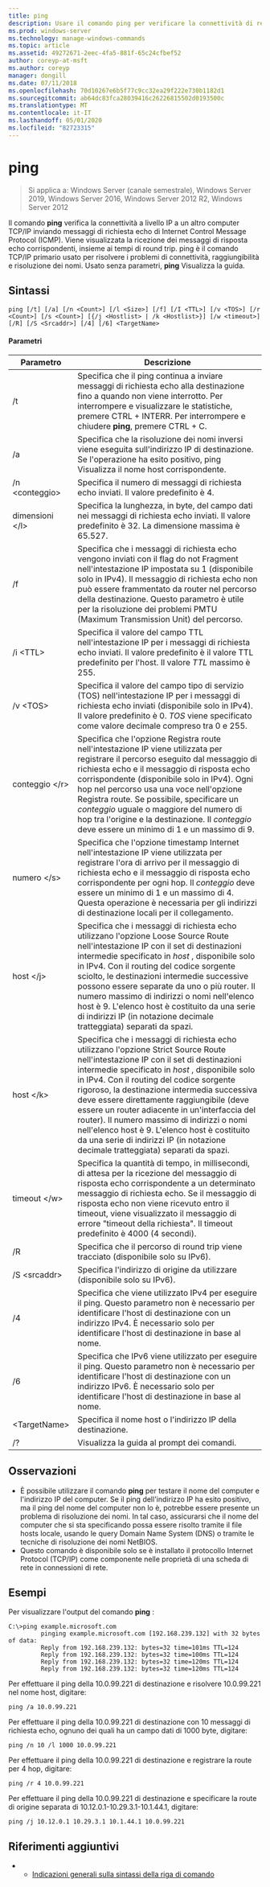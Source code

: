 ```yaml
---
title: ping
description: Usare il comando ping per verificare la connettività di rete.
ms.prod: windows-server
ms.technology: manage-windows-commands
ms.topic: article
ms.assetid: 49272671-2eec-4fa5-881f-65c24cfbef52
author: coreyp-at-msft
ms.author: coreyp
manager: dongill
ms.date: 07/11/2018
ms.openlocfilehash: 70d10267e6b5f77c9cc32ea29f222e730b1182d1
ms.sourcegitcommit: ab64dc83fca28039416c26226815502d0193500c
ms.translationtype: MT
ms.contentlocale: it-IT
ms.lasthandoff: 05/01/2020
ms.locfileid: "82723315"
---
```

# <a name="ping"></a>ping

> Si applica a: Windows Server (canale semestrale), Windows Server 2019, Windows Server 2016, Windows Server 2012 R2, Windows Server 2012

Il comando **ping** verifica la connettività a livello IP a un altro computer TCP/IP inviando messaggi di richiesta echo di Internet Control Message Protocol (ICMP). Viene visualizzata la ricezione dei messaggi di risposta echo corrispondenti, insieme ai tempi di round trip. ping è il comando TCP/IP primario usato per risolvere i problemi di connettività, raggiungibilità e risoluzione dei nomi. Usato senza parametri, **ping** Visualizza la guida.

## <a name="syntax"></a>Sintassi

```
ping [/t] [/a] [/n <Count>] [/l <Size>] [/f] [/I <TTL>] [/v <TOS>] [/r <Count>] [/s <Count>] [{/j <Hostlist> | /k <Hostlist>}] [/w <timeout>] [/R] [/S <Srcaddr>] [/4] [/6] <TargetName>
```

#### <a name="parameters"></a>Parametri

|Parametro|Descrizione|
|-------|--------|
|/t|Specifica che il ping continua a inviare messaggi di richiesta echo alla destinazione fino a quando non viene interrotto. Per interrompere e visualizzare le statistiche, premere CTRL + INTERR. Per interrompere e chiudere **ping**, premere CTRL + C.|
|/a|Specifica che la risoluzione dei nomi inversi viene eseguita sull'indirizzo IP di destinazione. Se l'operazione ha esito positivo, ping Visualizza il nome host corrispondente.|
|/n \<conteggio\>|Specifica il numero di messaggi di richiesta echo inviati. Il valore predefinito è 4.|
|dimensioni \</l\>|Specifica la lunghezza, in byte, del campo dati nei messaggi di richiesta echo inviati. Il valore predefinito è 32. La dimensione massima è 65.527.|
|/f|Specifica che i messaggi di richiesta echo vengono inviati con il flag do not Fragment nell'intestazione IP impostata su 1 (disponibile solo in IPv4). Il messaggio di richiesta echo non può essere frammentato da router nel percorso della destinazione. Questo parametro è utile per la risoluzione dei problemi PMTU (Maximum Transmission Unit) del percorso.|
|/i \<TTL\>|Specifica il valore del campo TTL nell'intestazione IP per i messaggi di richiesta echo inviati. Il valore predefinito è il valore TTL predefinito per l'host. Il valore *TTL* massimo è 255.|
|/v \<TOS\>|Specifica il valore del campo tipo di servizio (TOS) nell'intestazione IP per i messaggi di richiesta echo inviati (disponibile solo in IPv4). Il valore predefinito è 0. *TOS* viene specificato come valore decimale compreso tra 0 e 255.|
|conteggio \</r\>|Specifica che l'opzione Registra route nell'intestazione IP viene utilizzata per registrare il percorso eseguito dal messaggio di richiesta echo e il messaggio di risposta echo corrispondente (disponibile solo in IPv4). Ogni hop nel percorso usa una voce nell'opzione Registra route. Se possibile, specificare un *conteggio* uguale o maggiore del numero di hop tra l'origine e la destinazione. Il *conteggio* deve essere un minimo di 1 e un massimo di 9.|
|numero \</s\>|Specifica che l'opzione timestamp Internet nell'intestazione IP viene utilizzata per registrare l'ora di arrivo per il messaggio di richiesta echo e il messaggio di risposta echo corrispondente per ogni hop. Il *conteggio* deve essere un minimo di 1 e un massimo di 4. Questa operazione è necessaria per gli indirizzi di destinazione locali per il collegamento.|
|host \</j\>|Specifica che i messaggi di richiesta echo utilizzano l'opzione Loose Source Route nell'intestazione IP con il set di destinazioni intermedie specificato in *host* , disponibile solo in IPv4. Con il routing del codice sorgente sciolto, le destinazioni intermedie successive possono essere separate da uno o più router. Il numero massimo di indirizzi o nomi nell'elenco host è 9. L'elenco host è costituito da una serie di indirizzi IP (in notazione decimale tratteggiata) separati da spazi.|
|host \</k\>|Specifica che i messaggi di richiesta echo utilizzano l'opzione Strict Source Route nell'intestazione IP con il set di destinazioni intermedie specificato in *host* , disponibile solo in IPv4. Con il routing del codice sorgente rigoroso, la destinazione intermedia successiva deve essere direttamente raggiungibile (deve essere un router adiacente in un'interfaccia del router). Il numero massimo di indirizzi o nomi nell'elenco host è 9. L'elenco host è costituito da una serie di indirizzi IP (in notazione decimale tratteggiata) separati da spazi.|
|timeout \</w\>|Specifica la quantità di tempo, in millisecondi, di attesa per la ricezione del messaggio di risposta echo corrispondente a un determinato messaggio di richiesta echo. Se il messaggio di risposta echo non viene ricevuto entro il timeout, viene visualizzato il messaggio di errore "timeout della richiesta". Il timeout predefinito è 4000 (4 secondi).|
|/R|Specifica che il percorso di round trip viene tracciato (disponibile solo su IPv6).|
|/S \<srcaddr\>|Specifica l'indirizzo di origine da utilizzare (disponibile solo su IPv6).|
|/4|Specifica che viene utilizzato IPv4 per eseguire il ping. Questo parametro non è necessario per identificare l'host di destinazione con un indirizzo IPv4. È necessario solo per identificare l'host di destinazione in base al nome.|
|/6|Specifica che IPv6 viene utilizzato per eseguire il ping. Questo parametro non è necessario per identificare l'host di destinazione con un indirizzo IPv6. È necessario solo per identificare l'host di destinazione in base al nome.|
|\<TargetName\>|Specifica il nome host o l'indirizzo IP della destinazione.|
|/?|Visualizza la guida al prompt dei comandi.|

## <a name="remarks"></a>Osservazioni

-   È possibile utilizzare il comando **ping** per testare il nome del computer e l'indirizzo IP del computer. Se il ping dell'indirizzo IP ha esito positivo, ma il ping del nome del computer non lo è, potrebbe essere presente un problema di risoluzione dei nomi. In tal caso, assicurarsi che il nome del computer che si sta specificando possa essere risolto tramite il file hosts locale, usando le query Domain Name System (DNS) o tramite le tecniche di risoluzione dei nomi NetBIOS.
-   Questo comando è disponibile solo se è installato il protocollo Internet Protocol (TCP/IP) come componente nelle proprietà di una scheda di rete in connessioni di rete.

## <a name="examples"></a>Esempi

Per visualizzare l'output del comando **ping** :

```
C:\>ping example.microsoft.com       
         pinging example.microsoft.com [192.168.239.132] with 32 bytes of data:       
         Reply from 192.168.239.132: bytes=32 time=101ms TTL=124       
         Reply from 192.168.239.132: bytes=32 time=100ms TTL=124       
         Reply from 192.168.239.132: bytes=32 time=120ms TTL=124       
         Reply from 192.168.239.132: bytes=32 time=120ms TTL=124
```

Per effettuare il ping della 10.0.99.221 di destinazione e risolvere 10.0.99.221 nel nome host, digitare:

```
ping /a 10.0.99.221
```

Per effettuare il ping della 10.0.99.221 di destinazione con 10 messaggi di richiesta echo, ognuno dei quali ha un campo dati di 1000 byte, digitare:

```
ping /n 10 /l 1000 10.0.99.221
```

Per effettuare il ping della 10.0.99.221 di destinazione e registrare la route per 4 hop, digitare:

```
ping /r 4 10.0.99.221
```

Per effettuare il ping della 10.0.99.221 di destinazione e specificare la route di origine separata di 10.12.0.1-10.29.3.1-10.1.44.1, digitare:

```
ping /j 10.12.0.1 10.29.3.1 10.1.44.1 10.0.99.221
```

## <a name="additional-references"></a>Riferimenti aggiuntivi
-   - [Indicazioni generali sulla sintassi della riga di comando](command-line-syntax-key.md)
